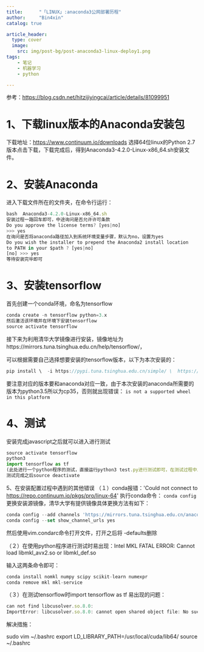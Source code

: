 ```yaml
---
title:      "「LINUX」:anaconda3公网部署历程"
author:     "Bin4xin"
catalog: true

article_header:
  type: cover
  image:
    src: img/post-bg/post-anaconda3-linux-deploy1.png
tags:
    - 笔记
    - 机器学习
    - python

---
```

参考：https://blog.csdn.net/hitzijiyingcai/article/details/81099951

# 1、下载linux版本的Anaconda安装包

下载地址：https://www.continuum.io/downloads
选择64位linux的Python 2.7版本点击下载，下载完成后，得到Anaconda3-4.2.0-Linux-x86_64.sh安装文件。

# 2、安装Anaconda

进入下载文件所在的文件夹，在命令行运行：
```javascript
bash  Anaconda3-4.2.0-Linux-x86_64.sh
安装过程一路回车即可，中途询问是否允许许可条款
Do you approve the license terms? [yes|no]
>>> yes
在询问是否将anaconda路径加入到系统环境变量步骤，默认为no，设置为yes
Do you wish the installer to prepend the Anaconda2 install location
to PATH in your $path ? [yes|no]
[no] >>> yes
等待安装完毕即可
```

# 3、安装tensorflow

首先创建一个conda环境，命名为tensorflow
```javascript
conda create -n tensorflow python=3.x
然后激活该环境并在环境下安装tensorflow
source activate tensorflow
```
接下来为利用清华大学镜像进行安装，镜像地址为https://mirrors.tuna.tsinghua.edu.cn/help/tensorflow/，

可以根据需要自己选择想要安装的tensorflow版本，以下为本次安装的：
```javascript
pip install \  -i https://pypi.tuna.tsinghua.edu.cn/simple/ \  https://mirrors.tuna.tsinghua.edu.cn/tensorflow/linux/gpu/tensorflow_gpu-1.4.0-cp35-cp35m-linux_x86_64.whl
```
要注意对应的版本要和anaconda对应一致，由于本次安装的anaconda所需要的版本为python3.5所以为cp35，否则就出现错误：
`is not a supported wheel in this platform`

# 4、测试

安装完成javascript之后就可以进入进行测试
```javascript
source activate tensorflow
python3
import tensorflow as tf
(此处进行一个python程序的测试，直接运行python3 test.py进行测试即可，在测试过程中发现有部分库未安装再进行安装即可)
测试完成之后source deactivate
```
5、在安装配置过程中遇到的其他错误
（１）conda报错：'Could not connect to https://repo.continuum.io/pkgs/pro/linux-64'
执行conda命令：
`conda config`
更换安装源镜像，清华大学有提供镜像具体更换方法有如下：
```javascript
conda config --add channels 'https://mirrors.tuna.tsinghua.edu.cn/anaconda/pkgs/free/'
conda config --set show_channel_urls yes
```
然后使用vim.condarc命令打开文件，打开之后将 -defaults删除

（２）在使用python程序进行测试时易出现：Intel MKL FATAL ERROR: Cannot load libmkl_avx2.so or libmkl_def.so

输入这两条命令即可：
```javascript
conda install nomkl numpy scipy scikit-learn numexpr
conda remove mkl mkl-service
```
（３）在测试tensorflow时import tensorflow as tf 易出现的问题：
```javascript
can not find libcusolver.so.8.0:
ImportError: libcusolver.so.8.0: cannot open shared object file: No such file or directory
````
解决措施：

sudo vim ~/.bashrc
export LD_LIBRARY_PATH=/usr/local/cuda/lib64/
source ~/.bashrc